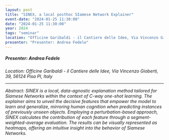 ```yaml
---
layout: post
title: "SINEX, a local posthoc SIamese Network Explainer"
event-date: "2024-01-25 11:30:00"
date: "2024-01-25 11:30:00"
year: 2024
tags: "seminar"
location: "Officine Garibaldi - il Cantiere delle Idee, Via Vincenzo Gioberti, 39, 56124 Pisa PI, Italy"
presenter: "Presenter: Andrea Fedele"
---
```

<h5>Presenter: Andrea Fedele</h5>
<em>Location: Officine Garibaldi - il Cantiere delle Idee, Via Vincenzo Gioberti, 39, 56124 Pisa PI, Italy<em>
<br>
<hr>

Abstract: SINEX is a local, data-agnostic explanation method tailored for Siamese Networks within the context of C-way one-shot learning. The explainer aims to unveil the decisive features that empower the model to learn and generalize, mirroring human cognition when predicting instances of previously unseen objects. Employing a perturbation-based approach, SINEX calculates the contribution of each feature through a segment-weighted-average evaluation. The results can be visually represented as heatmaps, offering an intuitive insight into the behavior of Siamese Networks.